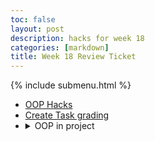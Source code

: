 ```yaml
---
toc: false
layout: post
description: hacks for week 18
categories: [markdown]
title: Week 18 Review Ticket
---
```

{% include submenu.html %}

<ul>
    <li><a href="{{site.baseurl}}/jupyter/oop">OOP Hacks</a></li>
    <li><a href="{{site.baseurl}}/markdown/2023/01/10/createtaskgrading2.html">Create Task grading</a></li>
    <li><details closed>
    <summary>OOP in project</summary>
    I used the localStorage object (show vscode)
    </details></li>
</ul>
